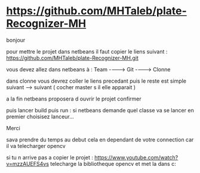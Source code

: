 # https://github.com/MHTaleb/plate-Recognizer-MH

bonjour

pour mettre le projet dans netbeans il faut
copier le liens suivant : https://github.com/MHTaleb/plate-Recognizer-MH.git

vous devez allez dans netbeans à :
Team ----> Git ----> Clonne

dans clonne vous devrez coller le liens precedant puis le reste est simple suivant --> suivant ( cocher master s il elle apparait )

a la fin netbeans proposera d ouvrir le projet confirmer

puis lancer build  puis run : si netbeans demande quel classe va se lancer en premier choisisez lanceur...

Merci

sava prendre du temps au debut cela en dependant de votre connection car il va telecharger opencv


si tu n arrive pas a copier le projet : https://www.youtube.com/watch?v=mzzAUEFS4vs
telecharge la bibliotheque opencv et met la dans c:
